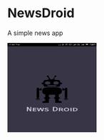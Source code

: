 # NewsDroid
A simple news app


<img src="Screenshot_2019-03-18-15-38-01-425_com.chandora.androidy.newsdroid.png" width="200" height="200" alt="Screenshot"/>

